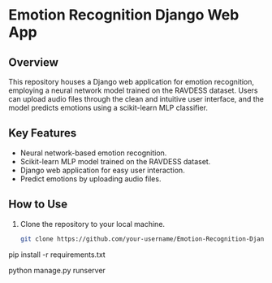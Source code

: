 # Emotion Recognition Django Web App

## Overview

This repository houses a Django web application for emotion recognition, employing a neural network model trained on the RAVDESS dataset. Users can upload audio files through the clean and intuitive user interface, and the model predicts emotions using a scikit-learn MLP classifier.

## Key Features

- Neural network-based emotion recognition.
- Scikit-learn MLP model trained on the RAVDESS dataset.
- Django web application for easy user interaction.
- Predict emotions by uploading audio files.

## How to Use

1. Clone the repository to your local machine.
   ```bash
   git clone https://github.com/your-username/Emotion-Recognition-Django.git
pip install -r requirements.txt

python manage.py runserver
